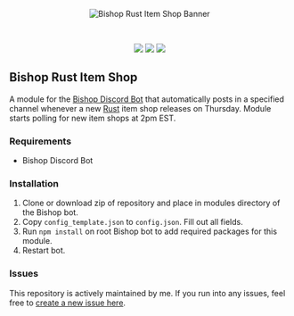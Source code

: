<div align="center">
	<p>
		<img src="https://raw.githubusercontent.com/alexriley1223/bishop-rustitemshop/rework/static/bishopbanner.png" alt="Bishop Rust Item Shop Banner" />
	</p>
	<br />
	<p>
		<img src="https://img.shields.io/github/license/alexriley1223/bishop-rustitemshop" />
		<img src="https://img.shields.io/github/v/tag/alexriley1223/bishop-rustitemshop"/>
		<img src="https://img.shields.io/badge/Bishop-version-7046ff" />
	</p>
</div>

## Bishop Rust Item Shop

A module for the [Bishop Discord Bot](https://github.com/alexriley1223/bishop) that automatically posts in a specified channel whenever a new [Rust](https://rust.facepunch.com/) item shop releases on Thursday. Module starts polling for new item shops at 2pm EST.

### Requirements
- Bishop Discord Bot

### Installation
1. Clone or download zip of repository and place in modules directory of the Bishop bot.
2. Copy `config_template.json` to `config.json`. Fill out all fields.
3. Run `npm install` on root Bishop bot to add required packages for this module.
4. Restart bot.

### Issues
This repository is actively maintained by me. If you run into any issues, feel free to <a href="https://github.com/alexriley1223/bishop-rustitemshop/issues/new">create a new issue here</a>.